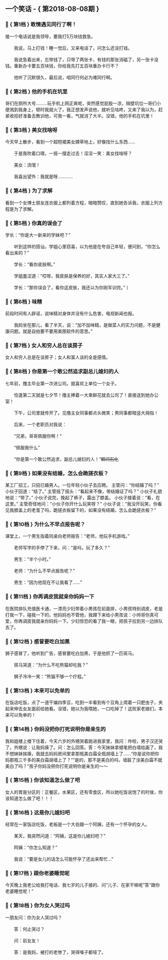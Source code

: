 ## 一个笑话 - { 第2018-08-08期 }
</hr>

### :jack_o_lantern: { 第1档 } 敢情遇见同行了啊！
接一个电话说是我领导，要我打5万块钱救急。<br/><br/>　　我说，马上打钱！睡一觉后，又来电话了，问怎么还没打钱。<br/><br/>　　我说急着出来，忘带钱了，只带了两张卡，有钱的那张消磁了，另一张卡没钱。重新办卡要五百块钱，你给我先打五百块重办卡行不？<br/><br/>　　他听了沉默很久，最后说，咱同行何必为难同行啊。


### :jack_o_lantern: { 第2档 } 他的手机在坑里
哥们在厕所大号………玩手机上网正爽呢，突然感觉屁股一凉，隔壁坑位一哥们小便溅到我身上，顿时我就火了，我正想发声说他，就听见咕咚，又来了我以为，赶紧收拾好准备去教训他，可我一看，气就消了大半。没错，他的手机在坑里！


### :jack_o_lantern: { 第3档 } 美女找啥呀
今天早上散步，看到一个超短裙美女蹲草地上，好像找什么东西……<br/><br/>　　于是我吹着口啸，一摇一摆走过去！淫淫一笑：美女找啥呀？<br/><br/>　　美女：流氓！<br/><br/>　　我喜出望外：我就是呀…………


### :jack_o_lantern: { 第4档 } 为了求解
看到一个女博士朋友连衣服上都列着方程，暗暗赞叹，直到她告诉我，衣服上列方程是为了求解。


### :jack_o_lantern: { 第5档 } 你真的误会了
学长：“你是大一新来的学妹吧？”<br/><br/>　　听到这样的搭讪，学姐心里窃喜，以为他是在夸自己年轻，便问到，“你怎么看出来的？”<br/><br/>　　学长：“看你皮肤啊。”<br/><br/>　　学姐羞涩道：“哎呀，我皮肤是保养的好，其实人家大三了。”<br/><br/>　　学长：“那你误会了，看你这皮肤，我还以为你刚军训完。”丨


### :jack_o_lantern: { 第6档 } 味精
前段时间有人辟谣，说味精对身体并没有什么危害，电视新闻也报。<br/><br/>　　我妈坐在那儿，看了半天，说：“加不加味精，是做菜人的实力问题，不是健康问题。就是自拍要不要用美图软件的意思。”


### :jack_o_lantern: { 第7档 } 女人和穷人总在谈房子
女人和穷人总是在谈房子；女人和富人谈的全是感情。


### :jack_o_lantern: { 第8档 } 你是第一个敢公然追求副总儿媳妇的人
七年前，撸主毕业第一次进公司。就喜欢上单位一个女子。<br/><br/>　　恰逢第二天就是七夕节！撸主捧着一大束鲜花就去公司了！直接送到她办公室！<br/><br/>　　下午，公司里就传开了。见撸主女同事都点头微笑；男同事都暗竖大拇指！<br/><br/>　　后来，一个老职员对我说：<br/><br/>　　“兄弟，哥哥佩服你啊！”<br/><br/>　　“佩服我什么”<br/><br/>　　“你是第一个敢公然追求，副总儿媳妇的人！”~~瞬间石化~~


### :jack_o_lantern: { 第9档 } 如果没有结婚，怎么会跪搓衣板？
某工厂招工，只招已婚男人。一位年轻小伙子去应聘。 主管问：“你结婚了吗？” 小伙子回道：“结了。” 主管摇了摇头：“看起来不像，带结婚证了吗？” 小伙子礼貌地说：“带了。” 小伙子说完，挽起了裤子，露出了膝盖。 小伙子接着说：“看，在这里。” 主管奇怪地问：“小伙子你开什么玩笑呀？” 小伙子说：“我没开玩笑，你看见我膝盖上的老茧了吗，跪搓衣板留下的，如果没有结婚，怎么会跪搓衣板？”


### :jack_o_lantern: { 第10档 } 为什么不早点报告呢？
课堂上，一个男生指着同桌向老师报告：“老师，他玩手机游戏。”<br/><br/>　　老师写字的手停了下来，问：“是吗，玩了多久？”<br/><br/>　　男生：“半个小时。”<br/><br/>　　老师：“为什么不早点报告呢？”<br/><br/>　　男生：“因为他现在不让我看了……”


### :jack_o_lantern: { 第11档 } 你再调皮我就亲你妈妈一下
在医院排队充值医卡通，一漂亮少妇带着小男孩在前面排，小男孩特别调皮，老是打我一下，碰我一下的，他妈妈也不管他，我蹲下来给小男孩说：小帅哥你真可爱，你再调皮我就亲你妈妈一下。少妇惊恐的看了我一眼，把孩子拉到另一边排队去了。


### :jack_o_lantern: { 第12档 } 感冒要吃白加黑
狮子感冒了，他听到广告，感冒要吃白加黑，于是他抓了一匹斑马。<br/><br/>　　斑马哭道：“为什么不吃熊猫却吃我？”<br/><br/>　　狮子冷冷一笑：“熊猫不够一个疗程。”


### :jack_o_lantern: { 第13档 } 本来可以免单的
在饭店吃饭，点了一道干煸四季豆，吃到一半看到有个豆角上爬着一只肥虫子，夹起来伸去女友面前给她看。没错，她以为我喂她，一口吃掉了！这败家老娘们，本来可以免单的！


### :jack_o_lantern: { 第14档 } 你妈没把你打死说明你是亲生的
我和姐楼上楼下住着，今天六岁的外甥哭着跑进我家里，我问：咋啦，男子汉还哭了。外甥说：让我妈揍了。问：怎么回答。答：今天妹妹拿蜡笔把白墙给画了，我不想妹妹挨揍，我就去妈妈房间里拿那瓶美白霜全瓶胡墙上了……“你是说你把你妈那瓶三千多的美白霜胡墙上了？”“是的，那不是美白的吗，墙脏了涂美白霜不就美白了吗？”孩子你妈没把你打死说明你是亲生的～～


### :jack_o_lantern: { 第15档 } 你该知道怎么做了吧
女人的胃是分区的：正餐区，水果区，还有零食区，所以她吃饭说饱了的时侯，你该知道怎么做了吧！！！


### :jack_o_lantern: { 第16档 } 这是你儿媳妇吧
经常在一家饭店吃饭，老板是一个大伯跟一个阿姨，还有一个怀孕的女人。<br/><br/>　　某天，我突然问道：“阿姨，这是你儿媳妇吧？”<br/><br/>　　阿姨：“你怎么知道？”<br/><br/>　　我说：“要是女儿的话怎么可能怀孕了还出来帮忙...”


### :jack_o_lantern: { 第17档 } 跟你老婆睡觉呢
今天晚上我老公给我打电话、我七岁的儿子接的、问“儿子、在家干嘛呢”答“跟你老婆睡觉呢！”


### :jack_o_lantern: { 第18档 } 你为女人哭过吗
一朋友问：你为女人哭过吗？<br/><br/>　　答：何止哭过？<br/><br/>　　问：前女友！<br/><br/>　　答：是我妈，被打的老惨了，哭得嗓子都哑了。

